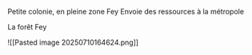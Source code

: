 Petite colonie, en pleine zone Fey
Envoie des ressources à la métropole 


La forêt Fey

![[Pasted image 20250710164624.png]]
